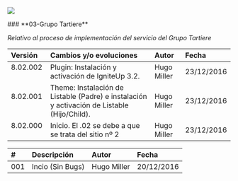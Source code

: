 <p align="left">
<img src="https://s28.postimg.org/ux8l1tv6l/imagengit.png">
</p>
### **03-Grupo Tartiere**

_Relativo al proceso de implementación del servicio del Grupo Tartiere_






| Versión |Cambios y/o evoluciones |Autor|Fecha|
|:------------- |:---------------|:---------------|:---------------
| 8.02.002    | Plugin: Instalación y activación de IgniteUp 3.2.|Hugo Miller|23/12/2016|
| 8.02.001    | Theme: Instalación de Listable (Padre) e instalación y activación de Listable (Hijo/Child).|Hugo Miller|23/12/2016|
| 8.02.000    | Inicio. El .02 se debe a que se trata del sitio nº 2|Hugo Miller|23/12/2016|


| # | Descripción  |Autor|Fecha|
|:------------- |:------------- |:---------------|:---------------|
|001| Incio (Sin Bugs)|Hugo Miller|20/12/2016|

